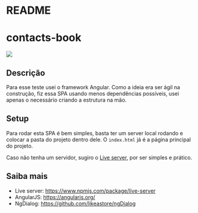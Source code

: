 # README

# contacts-book

![](https://img.shields.io/badge/angularjs-yellow)

## Descrição

Para esse teste usei o framework Angular. Como a ideia era ser ágil na construção, fiz essa SPA usando menos dependências possíveis, usei apenas o necessário criando a estrutura na mão.

## Setup

Para rodar esta SPA é bem simples, basta ter um server local rodando e colocar a pasta do projeto dentro dele. O ```index.html``` já é a página principal do projeto.

Caso não tenha um servidor, sugiro o [Live server](https://www.npmjs.com/package/live-server), por ser simples e prático.

## Saiba mais

* Live server: https://www.npmjs.com/package/live-server
* AngularJS: https://angularjs.org/
* NgDialog: https://github.com/likeastore/ngDialog
